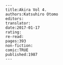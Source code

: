 
    ---
    title:Akira Vol 4.
    authors:Katsuhiro Otomo
    editors:
    translator:
    date:2017-01-17
    rating:
    re-read:
    pages:393
    non-fiction:
    comic:TRUE
    published:1987
    ---

    